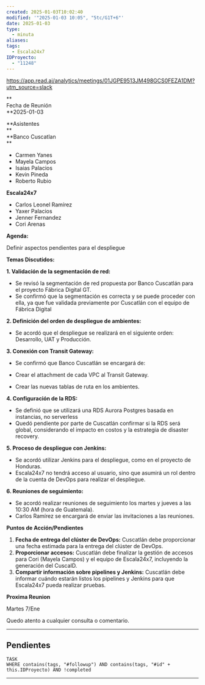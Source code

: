 ```yaml
---
created: 2025-01-03T10:02:40
modified: '"2025-01-03 10:05", "5tc/G1T+6"'
date: 2025-01-03
type:
  - minuta
aliases: 
tags:
  - Escala24x7
IDProyecto:
  - "11248"
---
```


https://app.read.ai/analytics/meetings/01JGPE9513JM498GCS0FEZA1DM?utm_source=slack



**  
Fecha de Reunión  
**2025-01-03  
  
**Asistentes  
**  
**Banco Cuscatlan  
**

- Carmen Yanes
- Mayela Campos
- Isaias Palacios
- Kevin Pineda
- Roberto Rubio

**Escala24x7**  

- Carlos Leonel Ramírez
- Yaxer Palacios
- Jenner Fernandez
- Cori Arenas

**Agenda:**

Definir aspectos pendientes para el despliegue

  

**Temas Discutidos:**

**1. Validación de la segmentación de red:**  

- Se revisó la segmentación de red propuesta por Banco Cuscatlán para el proyecto Fábrica Digital GT.
- Se confirmó que la segmentación es correcta y se puede proceder con ella, ya que fue validada previamente por Cuscatlán con el equipo de Fábrica Digital

**2. Definición del orden de despliegue de ambientes:**  

- Se acordó que el despliegue se realizará en el siguiente orden: Desarrollo, UAT y Producción.

**3. Conexión con Transit Gateway:**

- Se confirmó que Banco Cuscatlán se encargará de:

- Crear el attachment de cada VPC al Transit Gateway.
- Crear las nuevas tablas de ruta en los ambientes.

**4. Configuración de la RDS:**  

- Se definió que se utilizará una RDS Aurora Postgres basada en instancias, no serverless
- Quedó pendiente por parte de Cuscatlán confirmar si la RDS será global, considerando el impacto en costos y la estrategia de disaster recovery.

**5. Proceso de despliegue con Jenkins:**  

- Se acordó utilizar Jenkins para el despliegue, como en el proyecto de Honduras.
- Escala24x7 no tendrá acceso al usuario, sino que asumirá un rol dentro de la cuenta de DevOps para realizar el despliegue.

**6. Reuniones de seguimiento:**

- Se acordó realizar reuniones de seguimiento los martes y jueves a las 10:30 AM (hora de Guatemala).
- Carlos Ramírez se encargará de enviar las invitaciones a las reuniones.

**Puntos de Acción/Pendientes**

1. **Fecha de entrega del clúster de DevOps:** Cuscatlán debe proporcionar una fecha estimada para la entrega del clúster de DevOps.
2. **Proporcionar accesos:** Cuscatlán debe finalizar la gestión de accesos para Cori (Mayela Campos) y el equipo de Escala24x7, incluyendo la generación del CuscaID.
3. **Compartir información sobre pipelines y Jenkins:** Cuscatlán debe informar cuándo estarán listos los pipelines y Jenkins para que Escala24x7 pueda realizar pruebas.

**Proxima Reunion**

Martes 7/Ene

  

Quedo atento a cualquier consulta o comentario.



--- 
## Pendientes

```dataview
TASK
WHERE contains(tags, "#followup") AND contains(tags, "#id" + this.IDProyecto) AND !completed
```

---

